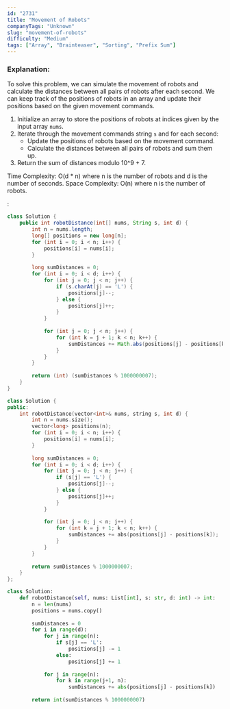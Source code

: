 ```yaml
---
id: "2731"
title: "Movement of Robots"
companyTags: "Unknown"
slug: "movement-of-robots"
difficulty: "Medium"
tags: ["Array", "Brainteaser", "Sorting", "Prefix Sum"]
---
```


### Explanation:
To solve this problem, we can simulate the movement of robots and calculate the distances between all pairs of robots after each second. We can keep track of the positions of robots in an array and update their positions based on the given movement commands.

1. Initialize an array to store the positions of robots at indices given by the input array `nums`.
2. Iterate through the movement commands string `s` and for each second:
   - Update the positions of robots based on the movement command.
   - Calculate the distances between all pairs of robots and sum them up.
3. Return the sum of distances modulo 10^9 + 7.

Time Complexity: O(d * n) where n is the number of robots and d is the number of seconds.
Space Complexity: O(n) where n is the number of robots.

:

```java
class Solution {
    public int robotDistance(int[] nums, String s, int d) {
        int n = nums.length;
        long[] positions = new long[n];
        for (int i = 0; i < n; i++) {
            positions[i] = nums[i];
        }
        
        long sumDistances = 0;
        for (int i = 0; i < d; i++) {
            for (int j = 0; j < n; j++) {
                if (s.charAt(j) == 'L') {
                    positions[j]--;
                } else {
                    positions[j]++;
                }
            }
            
            for (int j = 0; j < n; j++) {
                for (int k = j + 1; k < n; k++) {
                    sumDistances += Math.abs(positions[j] - positions[k]);
                }
            }
        }
        
        return (int) (sumDistances % 1000000007);
    }
}
```

```cpp
class Solution {
public:
    int robotDistance(vector<int>& nums, string s, int d) {
        int n = nums.size();
        vector<long> positions(n);
        for (int i = 0; i < n; i++) {
            positions[i] = nums[i];
        }
        
        long sumDistances = 0;
        for (int i = 0; i < d; i++) {
            for (int j = 0; j < n; j++) {
                if (s[j] == 'L') {
                    positions[j]--;
                } else {
                    positions[j]++;
                }
            }
            
            for (int j = 0; j < n; j++) {
                for (int k = j + 1; k < n; k++) {
                    sumDistances += abs(positions[j] - positions[k]);
                }
            }
        }
        
        return sumDistances % 1000000007;
    }
};
```

```python
class Solution:
    def robotDistance(self, nums: List[int], s: str, d: int) -> int:
        n = len(nums)
        positions = nums.copy()
        
        sumDistances = 0
        for i in range(d):
            for j in range(n):
                if s[j] == 'L':
                    positions[j] -= 1
                else:
                    positions[j] += 1
            
            for j in range(n):
                for k in range(j+1, n):
                    sumDistances += abs(positions[j] - positions[k])
        
        return int(sumDistances % 1000000007)
```